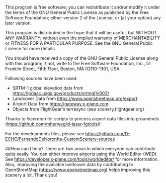 This program is free software; you can redistribute it and/or
modify it under the terms of the GNU General Public License
as published by the Free Software Foundation; either version 2
of the License, or (at your option) any later version.

This program is distributed in the hope that it will be useful,
but WITHOUT ANY WARRANTY; without even the implied warranty of
MERCHANTABILITY or FITNESS FOR A PARTICULAR PURPOSE.  See the
GNU General Public License for more details.

You should have received a copy of the GNU General Public License
along with this program; if not, write to the Free Software
Foundation, Inc., 51 Franklin Street, Fifth Floor, Boston, MA  02110-1301, USA.
 
Following sources have been used:

* SRTM-1 global elevation data from https://lpdaac.usgs.gov/products/srtmgl1v003/ 
* Landcover Data from https://www.openstreetmap.org/export
* Airport Data from https://gateway.x-plane.com
* Objects from FlightGear's terrasync (see scenery.flightgear.org)

Thanks to _laserman_ for scripts to process airport data files into groundnets (https://github.com/mherweg/d-laser-fgtools)!  

For the developments files, please see https://github.com/D-ECHO/FernandoDeNoronha-CustomScenery-sources

##How can I help?
There are two areas in which everyone can contribute quite easily.
You can either improve airports using the World Editor (WED). See https://developer.x-plane.com/tools/worldeditor/ for more information.
Also, improving the available landcover data by contributing to OpenStreetMap (https://www.openstreetmap.org) helps improving this scenery a lot.
Thank you!
